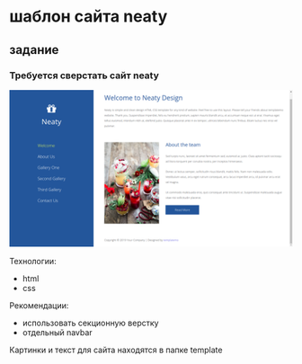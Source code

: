 # шаблон сайта neaty
## задание 

### Требуется сверстать сайт neaty

![](https://github.com/n3d27/First_Project/blob/master/neaty/template/neaty.png)

Технологии:

- html
- css

Рекомендации:

- использовать секционную верстку 
- отдельный navbar

Картинки и текст для сайта находятся в папке template




